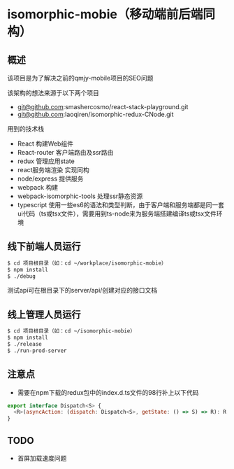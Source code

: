 # isomorphic-mobie（移动端前后端同构）

## 概述

该项目是为了解决之前的qmjy-mobile项目的SEO问题

该架构的想法来源于以下两个项目
* git@github.com:smashercosmo/react-stack-playground.git
* git@github.com:laoqiren/isomorphic-redux-CNode.git

用到的技术栈
* React 构建Web组件
* React-router 客户端路由及ssr路由
* redux 管理应用state
* react服务端渲染 实现同构
* node/express 提供服务
* webpack 构建
* webpack-isomorphic-tools 处理ssr静态资源
* typescript 使用一些es6的语法和类型判断，由于客户端和服务端都是同一套ui代码（ts或tsx文件），需要用到ts-node来为服务端搭建编译ts或tsx文件环境

## 线下前端人员运行

```bash
$ cd 项目根目录（如：cd ~/workplace/isomorphic-mobie）
$ npm install
$ ./debug
```

测试api可在根目录下的server/api/创建对应的接口文档

## 线上管理人员运行

```bash
$ cd 项目根目录（如：cd ~/isomorphic-mobie）
$ npm install
$ ./release 
$ ./run-prod-server
```

## 注意点
* 需要在npm下载的redux包中的index.d.ts文件的98行补上以下代码

```javascript
export interface Dispatch<S> {
  <R>(asyncAction: (dispatch: Dispatch<S>, getState: () => S) => R): R;
}
```

## TODO
* 首屏加载速度问题